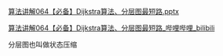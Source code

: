 

 [算法讲解064【必备】Dijkstra算法、分层图最短路.pptx](..\..\..\..\Java资料\数据结构与算法\zuoGod_algorithm-journey-main\ppt\算法讲解064【必备】Dijkstra算法、分层图最短路.pptx) 





[算法讲解064【必备】Dijkstra算法、分层图最短路_哔哩哔哩_bilibili](https://www.bilibili.com/video/BV1Cm4y1g77W/?spm_id_from=333.1387.upload.video_card.click&vd_source=96c1635797a0d7626fb60e973a29da38)



分层图也叫做状态压缩
